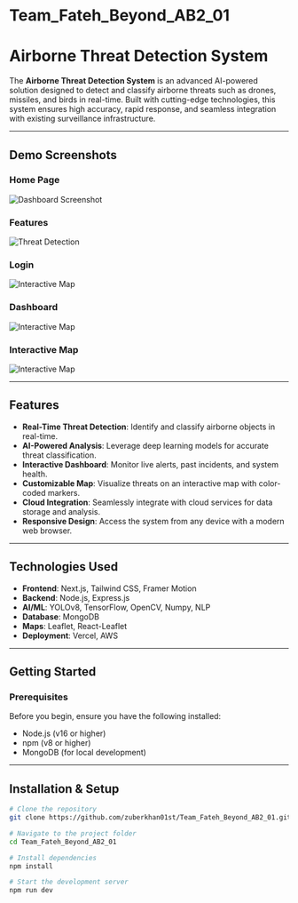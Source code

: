 # Team_Fateh_Beyond_AB2_01

# Airborne Threat Detection System

The **Airborne Threat Detection System** is an advanced AI-powered solution designed to detect and classify airborne threats such as drones, missiles, and birds in real-time. Built with cutting-edge technologies, this system ensures high accuracy, rapid response, and seamless integration with existing surveillance infrastructure.

---
## Demo Screenshots

### **Home Page**
![Dashboard Screenshot]([/Team_Fateh_Beyond_AB2_01/Frontend/my-next-app/public/1_1.jpg](https://github.com/zuberkhan01st/Team_Fateh_Beyond_AB2_01/blob/main/public/1.jpg))

### **Features**
![Threat Detection](../Team_Fateh_Beyond_AB2_01/Frontend/my-next-app/public/2.jpg)

### **Login**
![Interactive Map](../Team_Fateh_Beyond_AB2_01/Frontend/my-next-app/public/1.jpg)

### **Dashboard**
![Interactive Map](../Team_Fateh_Beyond_AB2_01/Frontend/my-next-app/public/4.jpg)

### **Interactive Map**
![Interactive Map](../Team_Fateh_Beyond_AB2_01/Frontend/my-next-app/public/image.png)


---

## Features

- **Real-Time Threat Detection**: Identify and classify airborne objects in real-time.
- **AI-Powered Analysis**: Leverage deep learning models for accurate threat classification.
- **Interactive Dashboard**: Monitor live alerts, past incidents, and system health.
- **Customizable Map**: Visualize threats on an interactive map with color-coded markers.
- **Cloud Integration**: Seamlessly integrate with cloud services for data storage and analysis.
- **Responsive Design**: Access the system from any device with a modern web browser.

---

## Technologies Used

- **Frontend**: Next.js, Tailwind CSS, Framer Motion
- **Backend**: Node.js, Express.js
- **AI/ML**: YOLOv8, TensorFlow, OpenCV, Numpy, NLP
- **Database**: MongoDB
- **Maps**: Leaflet, React-Leaflet
- **Deployment**: Vercel, AWS

---

## Getting Started

### Prerequisites

Before you begin, ensure you have the following installed:

- Node.js (v16 or higher)
- npm (v8 or higher)
- MongoDB (for local development)

---



## Installation & Setup

```sh
# Clone the repository
git clone https://github.com/zuberkhan01st/Team_Fateh_Beyond_AB2_01.git

# Navigate to the project folder
cd Team_Fateh_Beyond_AB2_01

# Install dependencies
npm install

# Start the development server
npm run dev

